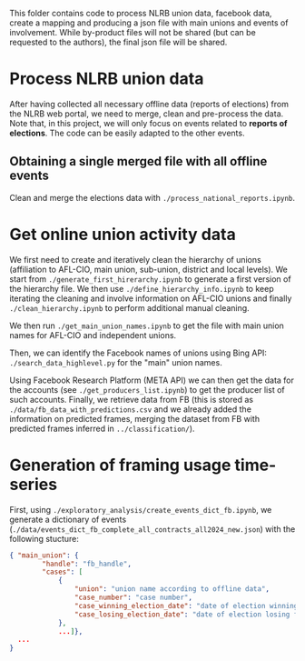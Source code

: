 This folder contains code to process NLRB union data, facebook data, create a mapping and producing a json file with main unions and events of involvement. 
While by-product files will not be shared (but can be requested to the authors), the final json file will be shared.

# Process NLRB union data

After having collected all necessary offline data (reports of elections) from the NLRB web portal, we need to merge, clean and pre-process the data. Note that, in this project, we will only focus on events related to **reports of elections**. The code can be easily adapted to the other events.

## Obtaining a single merged file with all offline events

Clean and merge the elections data with ``./process_national_reports.ipynb``.

# Get online union activity data 

We first need to create and iteratively clean the hierarchy of unions (affiliation to AFL-CIO, main union, sub-union, district and local levels).
We start from ``./generate_first_hirerarchy.ipynb`` to generate a first version of the hierarchy file. We then use ``./define_hierarchy_info.ipynb`` to keep iterating the cleaning and involve information on AFL-CIO unions and finally ``./clean_hierarchy.ipynb`` to perform additional manual cleaning.

We then run ``./get_main_union_names.ipynb`` to get the file with main union names for AFL-CIO and independent unions.

Then, we can identify the Facebook names of unions using Bing API: 
``./search_data_highlevel.py`` for the "main" union names.

Using Facebook Research Platform (META API) we can then get the data for the accounts (see ``./get_producers_list.ipynb``) to get the producer list of such accounts.
Finally, we retrieve data from FB (this is stored as ``./data/fb_data_with_predictions.csv`` and we already added the information on predicted frames, merging the dataset from FB with predicted frames inferred in ``../classification/``). 
# Generation of framing usage time-series

First, using ``./exploratory_analysis/create_events_dict_fb.ipynb``, we generate a dictionary of events (``./data/events_dict_fb_complete_all_contracts_all2024_new.json``) with the following stucture:
```json
{ "main_union": {
        "handle": "fb_handle",
        "cases": [
            {
                "union": "union name according to offline data",
                "case_number": "case number",
                "case_winning_election_date": "date of election winning for the case" or "None",
                "case_losing_election_date": "date of election losing for the case" or "None",
            },
            ...]},
  ...
}
```
